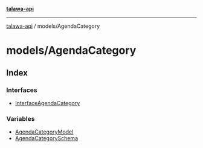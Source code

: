 [**talawa-api**](../../README.md)

***

[talawa-api](../../modules.md) / models/AgendaCategory

# models/AgendaCategory

## Index

### Interfaces

- [InterfaceAgendaCategory](interfaces/InterfaceAgendaCategory.md)

### Variables

- [AgendaCategoryModel](variables/AgendaCategoryModel.md)
- [AgendaCategorySchema](variables/AgendaCategorySchema.md)
